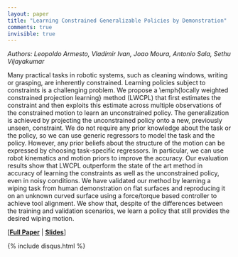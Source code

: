 ```yaml
---
layout: paper
title: "Learning Constrained Generalizable Policies by Demonstration"
comments: true
invisible: true
---
```


<p class="text-left"><i>Authors: Leopoldo Armesto, Vladimir Ivan, Joao Moura, Antonio Sala, Sethu Vijayakumar</i></p>

Many practical tasks in robotic systems, such as cleaning windows, writing or grasping, are inherently constrained. Learning policies subject to constraints is a challenging problem.  We propose a \emph{locally weighted constrained projection learning} method (LWCPL) that first estimates the constraint and then exploits this estimate across multiple observations of the constrained motion to learn an unconstrained policy. The generalization is achieved by projecting the unconstrained policy onto a new, previously unseen, constraint. We do not require any prior knowledge about the task or the policy, so we can use generic regressors to model the task and the policy. However, any prior beliefs about the structure of the motion can be expressed by choosing task-specific regressors. In particular, we can use robot kinematics and motion priors to improve the accuracy. Our evaluation results show that LWCPL outperform the state of the art method in accuracy of learning the constraints as well as the unconstrained policy, even in noisy conditions. We have validated our method by learning a wiping task from human demonstration on flat surfaces and reproducing it on an unknown curved surface using a force/torque based controller to achieve tool alignment. We show that, despite of the differences between the training and validation scenarios, we  learn a policy that still provides the desired wiping motion.

[<b><a href="/static/papers/47.pdf">Full Paper</a></b> | <b><a href="/static/slides/47.mp4">Slides</a></b>]

{% include disqus.html %}